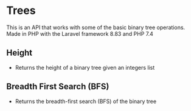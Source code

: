 

# Trees


This is an API that works with some of the basic binary tree operations. Made in PHP with the Laravel framework 8.83 and PHP 7.4



## Height

- Returns the height of a binary tree given an integers list

## Breadth First Search (BFS)

- Returns the breadth-first search (BFS) of the binary tree

